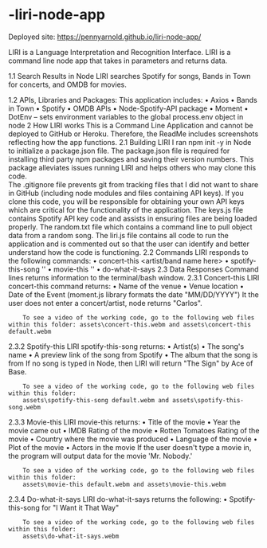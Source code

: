 # -liri-node-app

Deployed site: https://pennyarnold.github.io/liri-node-app/

LIRI is a Language Interpretation and Recognition Interface. LIRI is a command line node app that takes in parameters and returns data.

1.1	Search Results in Node
    LIRI searches Spotify for songs, Bands in Town for concerts, and OMDB for movies.

1.2	APIs, Libraries and Packages:
    This application includes:
    •	Axios 
    •	Bands in Town 
    •	Spotify 
    •	OMDB APIs
    •	Node-Spotify-API package
    •	Moment
    •	DotEnv – sets environment variables to the global process.env object in node
2	How LIRI works
    This is a Command Line Application and cannot be deployed to GitHub or Heroku. Therefore, the ReadMe includes screenshots reflecting how the app functions. 
2.1	Building LIRI
    I ran npm init -y  in Node to initialize a package.json file. The package.json file is required for installing third party npm packages and saving their version numbers. This package alleviates issues running LIRI and helps others who may clone this code.  
    The .gitignore file prevents git from tracking files that I did not want to share in GitHub (including node modules and files containing API keys).  If you clone this code, you will be responsible for obtaining your own API keys which are critical for the functionality of the application.
    The keys.js file contains Spotify API key code and assists in ensuring files are being loaded properly.
    The random.txt file which contains a command line to pull object data from a random song.
    The liri.js file contains all code to run the application and is commented out so that the user can identify and better understand how the code is functioning.
2.2	Commands
    LIRI responds to the following commands:
    •	concert-this <artist/band name here>
    •	spotify-this-song '<song name here>'
    •	movie-this '<movie name here>'
    •	do-what-it-says
2.3	Data Responses
    Command lines returns information to the terminal/bash window.
2.3.1	Concert-this
        LIRI concert-this command returns:
        •	Name of the venue
        •	Venue location
        •	Date of the Event (moment.js library formats the date "MM/DD/YYYY")
        It the user does not enter a concert/artist, node returns "Carlos".

        To see a video of the working code, go to the following web files within this folder: assets\concert-this.webm and assets\concert-this default.webm

2.3.2	Spotify-this
        LIRI spotify-this-song returns:
        •	Artist(s)
        •	The song's name
        •	A preview link of the song from Spotify
        •	The album that the song is from
        If no song is typed in Node, then LIRI will return "The Sign" by Ace of Base.

        To see a video of the working code, go to the following web files within this folder: 
        assets\spotify-this-song default.webm and assets\spotify-this-song.webm

2.3.3	Movie-this
        LIRI movie-this returns:
        •	Title of the movie
        •	Year the movie came out
        •	IMDB Rating of the movie
        •	Rotten Tomatoes Rating of the movie
        •	Country where the movie was produced
        •	Language of the movie
        •	Plot of the movie
        •	Actors in the movie
        If the user doesn't type a movie in, the program will output data for the movie 'Mr. Nobody.'

        To see a video of the working code, go to the following web files within this folder:
        assets\movie-this default.webm and assets\movie-this.webm

2.3.4	Do-what-it-says
        LIRI do-what-it-says returns the following:
        •	Spotify-this-song for "I Want it That Way"
        
        To see a video of the working code, go to the following web files within this folder:
        assets\do-what-it-says.webm
        

